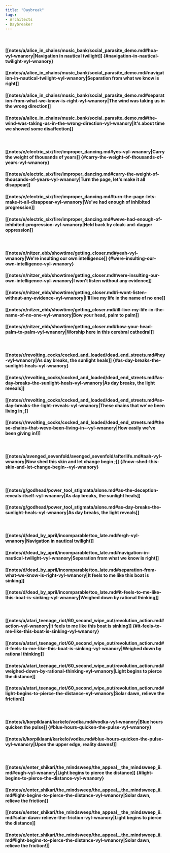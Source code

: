 ```yaml
---
title: "Daybreak"
tags:
- Architects
- Daybreaker
---
```

&nbsp;
#### [[notes/a/alice_in_chains/music_bank/social_parasite_demo.md#hoa-vyl-wnanory|Navigation in nautical twilight]] {#navigation-in-nautical-twilight-vyl-wnanory}
#### [[notes/a/alice_in_chains/music_bank/social_parasite_demo.md#navigation-in-nautical-twilight-vyl-wnanory|Separation from what we know is right]]
#### [[notes/a/alice_in_chains/music_bank/social_parasite_demo.md#separation-from-what-we-know-is-right-vyl-wnanory|The wind was taking us in the wrong direction]]
#### [[notes/a/alice_in_chains/music_bank/social_parasite_demo.md#the-wind-was-taking-us-in-the-wrong-direction-vyl-wnanory|It's about time we showed some disaffection]]
&nbsp;
#### [[notes/e/electric_six/fire/improper_dancing.md#yes-vyl-wnanory|Carry the weight of thousands of years]] {#carry-the-weight-of-thousands-of-years-vyl-wnanory}
#### [[notes/e/electric_six/fire/improper_dancing.md#carry-the-weight-of-thousands-of-years-vyl-wnanory|Turn the page, let's make it all disappear]]
#### [[notes/e/electric_six/fire/improper_dancing.md#turn-the-page-lets-make-it-all-disappear-vyl-wnanory|We've had enough of inhibited progression]]
#### [[notes/e/electric_six/fire/improper_dancing.md#weve-had-enough-of-inhibited-progression-vyl-wnanory|Held back by cloak-and-dagger oppression]]
&nbsp;
#### [[notes/n/nitzer_ebb/showtime/getting_closer.md#yeah-vyl-wnanory|We're insulting our own intelligence]] {#were-insulting-our-own-intelligence-vyl-wnanory}
#### [[notes/n/nitzer_ebb/showtime/getting_closer.md#were-insulting-our-own-intelligence-vyl-wnanory|I won't listen without any evidence]]
#### [[notes/n/nitzer_ebb/showtime/getting_closer.md#i-wont-listen-without-any-evidence-vyl-wnanory|I'll live my life in the name of no one]]
#### [[notes/n/nitzer_ebb/showtime/getting_closer.md#ill-live-my-life-in-the-name-of-no-one-vyl-wnanory|Bow your head, palm to palm]]
#### [[notes/n/nitzer_ebb/showtime/getting_closer.md#bow-your-head-palm-to-palm-vyl-wnanory|Worship here in this cerebral cathedral]]
&nbsp;
#### [[notes/r/revolting_cocks/cocked_and_loaded/dead_end_streets.md#hey-vyl-wnanory|As day breaks, the sunlight heals]] {#as-day-breaks-the-sunlight-heals-vyl-wnanory}
#### [[notes/r/revolting_cocks/cocked_and_loaded/dead_end_streets.md#as-day-breaks-the-sunlight-heals-vyl-wnanory|As day breaks, the light reveals]]
#### [[notes/r/revolting_cocks/cocked_and_loaded/dead_end_streets.md#as-day-breaks-the-light-reveals-vyl-wnanory|These chains that we've been living in ;]]
#### [[notes/r/revolting_cocks/cocked_and_loaded/dead_end_streets.md#these-chains-that-weve-been-living-in--vyl-wnanory|How easily we've been giving in!]]
&nbsp;
#### [[notes/a/avenged_sevenfold/avenged_sevenfold/afterlife.md#aah-vyl-wnanory|Now shed this skin and let change begin ;]] {#now-shed-this-skin-and-let-change-begin--vyl-wnanory}
&nbsp;
#### [[notes/g/godhead/power_tool_stigmata/alone.md#as-the-deception-reveals-itself-vyl-wnanory|As day breaks, the sunlight heals]]
#### [[notes/g/godhead/power_tool_stigmata/alone.md#as-day-breaks-the-sunlight-heals-vyl-wnanory|As day breaks, the light reveals]]
&nbsp;
#### [[notes/d/dead_by_april/incomparable/too_late.md#ergh-vyl-wnanory|Navigation in nautical twilight]]
#### [[notes/d/dead_by_april/incomparable/too_late.md#navigation-in-nautical-twilight-vyl-wnanory|Separation from what we know is right]]
#### [[notes/d/dead_by_april/incomparable/too_late.md#separation-from-what-we-know-is-right-vyl-wnanory|It feels to me like this boat is sinking]]
#### [[notes/d/dead_by_april/incomparable/too_late.md#it-feels-to-me-like-this-boat-is-sinking-vyl-wnanory|Weighed down by rational thinking]]
&nbsp;
#### [[notes/a/atari_teenage_riot/60_second_wipe_out/revolution_action.md#action-vyl-wnanory|It feels to me like this boat is sinking]] {#it-feels-to-me-like-this-boat-is-sinking-vyl-wnanory}
#### [[notes/a/atari_teenage_riot/60_second_wipe_out/revolution_action.md#it-feels-to-me-like-this-boat-is-sinking-vyl-wnanory|Weighed down by rational thinking]]
#### [[notes/a/atari_teenage_riot/60_second_wipe_out/revolution_action.md#weighed-down-by-rational-thinking-vyl-wnanory|Light begins to pierce the distance]]
#### [[notes/a/atari_teenage_riot/60_second_wipe_out/revolution_action.md#light-begins-to-pierce-the-distance-vyl-wnanory|Solar dawn, relieve the friction]]
&nbsp;
#### [[notes/k/korpiklaani/karkelo/vodka.md#vodka-vyl-wnanory|Blue hours quicken the pulse]] {#blue-hours-quicken-the-pulse-vyl-wnanory}
#### [[notes/k/korpiklaani/karkelo/vodka.md#blue-hours-quicken-the-pulse-vyl-wnanory|Upon the upper edge, reality dawns!]]
&nbsp;
#### [[notes/e/enter_shikari/the_mindsweep/the_appeal__the_mindsweep_ii.md#eugh-vyl-wnanory|Light begins to pierce the distance]] {#light-begins-to-pierce-the-distance-vyl-wnanory}
#### [[notes/e/enter_shikari/the_mindsweep/the_appeal__the_mindsweep_ii.md#light-begins-to-pierce-the-distance-vyl-wnanory|Solar dawn, relieve the friction]]
#### [[notes/e/enter_shikari/the_mindsweep/the_appeal__the_mindsweep_ii.md#solar-dawn-relieve-the-friction-vyl-wnanory|Light begins to pierce the distance]]
#### [[notes/e/enter_shikari/the_mindsweep/the_appeal__the_mindsweep_ii.md#light-begins-to-pierce-the-distance-vyl-wnanory|Solar dawn, relieve the friction!]]

